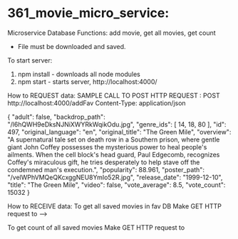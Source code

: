 # 361_movie_micro_service: 
Microservice Database Functions: add movie, get all movies, get count 

* File must be downloaded and saved. 

To start server: 
1. npm install - downloads all node modules 
2. npm start - starts server, http://localhost:4000/

How to REQUEST data: 
SAMPLE CALL TO POST HTTP REQUEST : 
POST http://localhost:4000/addFav
Content-Type: application/json

{
"adult": false,
"backdrop_path": "/l6hQWH9eDksNJNiXWYRkWqikOdu.jpg",
"genre_ids": [
14,
18,
80
],
"id": 497,
"original_language": "en",
"original_title": "The Green Mile",
"overview": "A supernatural tale set on death row in a Southern prison, where gentle giant John Coffey possesses the mysterious power to heal people's ailments. When the cell block's head guard, Paul Edgecomb, recognizes Coffey's miraculous gift, he tries desperately to help stave off the condemned man's execution.",
"popularity": 88.961,
"poster_path": "/velWPhVMQeQKcxggNEU8YmIo52R.jpg",
"release_date": "1999-12-10",
"title": "The Green Mile",
"video": false,
"vote_average": 8.5,
"vote_count": 15032
}


How to RECEIVE data: 
To get all saved movies in fav DB
Make GET HTTP request to -->
<!-- http://localhost:4000/getAllFavs  -->

To get count of all saved movies
Make GET HTTP request to
<!-- http://localhost:4000/getFavsCount -->
